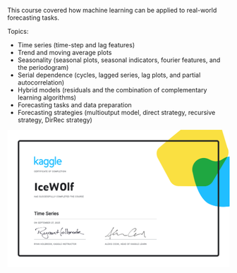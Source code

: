 This course covered how machine learning can be applied to real-world forecasting tasks.

Topics:
- Time series (time-step and lag features)
- Trend and moving average plots
- Seasonality (seasonal plots, seasonal indicators, fourier features, and the periodogram)
- Serial dependence (cycles, lagged series, lag plots, and partial autocorrelation)
- Hybrid models (residuals and the combination of complementary learning algorithms)
- Forecasting tasks and data preparation
- Forecasting strategies (multioutput model, direct strategy, recursive strategy, DirRec strategy)

![alt text](https://github.com/IceW0lf/learning-portfolio/blob/main/Kaggle/12%20-%20Time%20Series/Certificate%20-%20Time%20Series.png)
